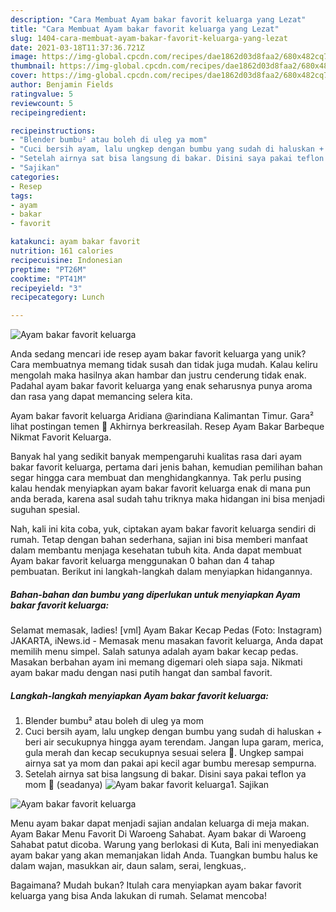 ```yaml
---
description: "Cara Membuat Ayam bakar favorit keluarga yang Lezat"
title: "Cara Membuat Ayam bakar favorit keluarga yang Lezat"
slug: 1404-cara-membuat-ayam-bakar-favorit-keluarga-yang-lezat
date: 2021-03-18T11:37:36.721Z
image: https://img-global.cpcdn.com/recipes/dae1862d03d8faa2/680x482cq70/ayam-bakar-favorit-keluarga-foto-resep-utama.jpg
thumbnail: https://img-global.cpcdn.com/recipes/dae1862d03d8faa2/680x482cq70/ayam-bakar-favorit-keluarga-foto-resep-utama.jpg
cover: https://img-global.cpcdn.com/recipes/dae1862d03d8faa2/680x482cq70/ayam-bakar-favorit-keluarga-foto-resep-utama.jpg
author: Benjamin Fields
ratingvalue: 5
reviewcount: 5
recipeingredient:

recipeinstructions:
- "Blender bumbu² atau boleh di uleg ya mom"
- "Cuci bersih ayam, lalu ungkep dengan bumbu yang sudah di haluskan + beri air secukupnya hingga ayam terendam. Jangan lupa garam, merica, gula merah dan kecap secukupnya sesuai selera 🤗. Ungkep sampai airnya sat ya mom dan pakai api kecil agar bumbu meresap sempurna."
- "Setelah airnya sat bisa langsung di bakar. Disini saya pakai teflon ya mom 🤭 (seadanya)"
- "Sajikan"
categories:
- Resep
tags:
- ayam
- bakar
- favorit

katakunci: ayam bakar favorit 
nutrition: 161 calories
recipecuisine: Indonesian
preptime: "PT26M"
cooktime: "PT41M"
recipeyield: "3"
recipecategory: Lunch

---
```



![Ayam bakar favorit keluarga](https://img-global.cpcdn.com/recipes/dae1862d03d8faa2/680x482cq70/ayam-bakar-favorit-keluarga-foto-resep-utama.jpg)

Anda sedang mencari ide resep ayam bakar favorit keluarga yang unik? Cara membuatnya memang tidak susah dan tidak juga mudah. Kalau keliru mengolah maka hasilnya akan hambar dan justru cenderung tidak enak. Padahal ayam bakar favorit keluarga yang enak seharusnya punya aroma dan rasa yang dapat memancing selera kita.

Ayam bakar favorit keluarga Aridiana @arindiana Kalimantan Timur. Gara² lihat postingan temen 🤭 Akhirnya berkreasilah. Resep Ayam Bakar Barbeque Nikmat Favorit Keluarga.

Banyak hal yang sedikit banyak mempengaruhi kualitas rasa dari ayam bakar favorit keluarga, pertama dari jenis bahan, kemudian pemilihan bahan segar hingga cara membuat dan menghidangkannya. Tak perlu pusing kalau hendak menyiapkan ayam bakar favorit keluarga enak di mana pun anda berada, karena asal sudah tahu triknya maka hidangan ini bisa menjadi suguhan spesial.


Nah, kali ini kita coba, yuk, ciptakan ayam bakar favorit keluarga sendiri di rumah. Tetap dengan bahan sederhana, sajian ini bisa memberi manfaat dalam membantu menjaga kesehatan tubuh kita. Anda dapat membuat Ayam bakar favorit keluarga menggunakan 0 bahan dan 4 tahap pembuatan. Berikut ini langkah-langkah dalam menyiapkan hidangannya.

<!--inarticleads1-->

##### Bahan-bahan dan bumbu yang diperlukan untuk menyiapkan Ayam bakar favorit keluarga:



Selamat memasak, ladies! [vml] Ayam Bakar Kecap Pedas (Foto: Instagram) JAKARTA, iNews.id - Memasak menu masakan favorit keluarga, Anda dapat memilih menu simpel. Salah satunya adalah ayam bakar kecap pedas. Masakan berbahan ayam ini memang digemari oleh siapa saja. Nikmati ayam bakar madu dengan nasi putih hangat dan sambal favorit. 

<!--inarticleads2-->

##### Langkah-langkah menyiapkan Ayam bakar favorit keluarga:

1. Blender bumbu² atau boleh di uleg ya mom
1. Cuci bersih ayam, lalu ungkep dengan bumbu yang sudah di haluskan + beri air secukupnya hingga ayam terendam. Jangan lupa garam, merica, gula merah dan kecap secukupnya sesuai selera 🤗. Ungkep sampai airnya sat ya mom dan pakai api kecil agar bumbu meresap sempurna.
1. Setelah airnya sat bisa langsung di bakar. Disini saya pakai teflon ya mom 🤭 (seadanya)
<img src="//assets-global.cpcdn.com/assets/icons/button_play-2c75c40dde080a61004c1f40b05d8f140eaff45d7e9e6481dc71c63d2e7c4909.png" alt="Ayam bakar favorit keluarga">1. Sajikan
<img src="//assets-global.cpcdn.com/assets/icons/button_play-2c75c40dde080a61004c1f40b05d8f140eaff45d7e9e6481dc71c63d2e7c4909.png" alt="Ayam bakar favorit keluarga">

Menu ayam bakar dapat menjadi sajian andalan keluarga di meja makan. Ayam Bakar Menu Favorit Di Waroeng Sahabat. Ayam bakar di Waroeng Sahabat patut dicoba. Warung yang berlokasi di Kuta, Bali ini menyediakan ayam bakar yang akan memanjakan lidah Anda. Tuangkan bumbu halus ke dalam wajan, masukkan air, daun salam, serai, lengkuas,. 

Bagaimana? Mudah bukan? Itulah cara menyiapkan ayam bakar favorit keluarga yang bisa Anda lakukan di rumah. Selamat mencoba!
